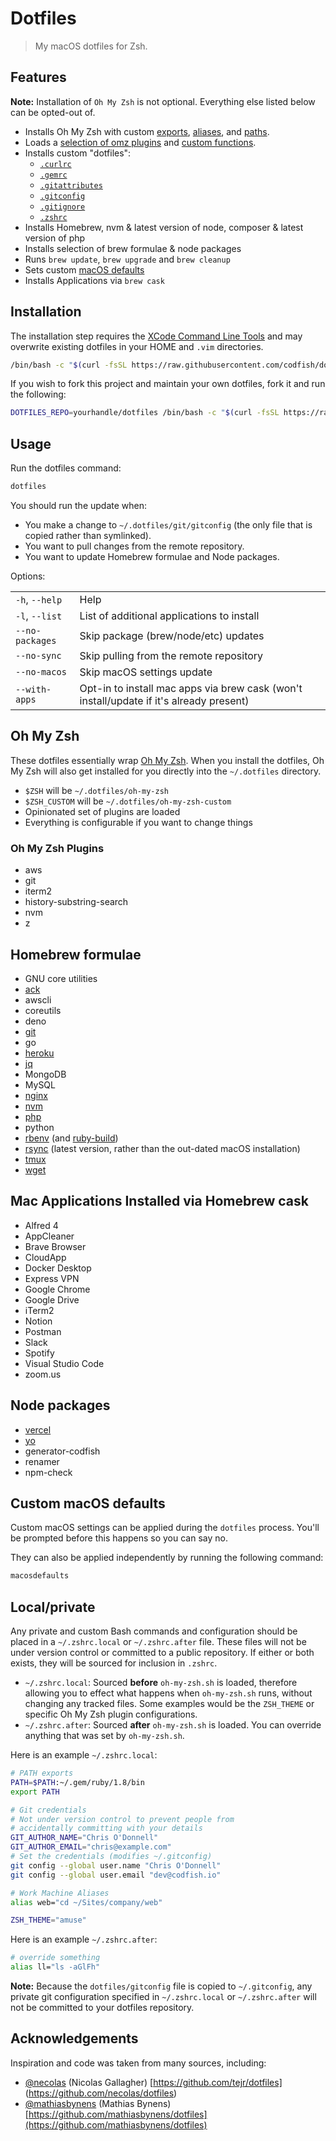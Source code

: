 # Dotfiles

> My macOS dotfiles for Zsh.

## Features

**Note:** Installation of `Oh My Zsh` is not optional. Everything else listed
below can be opted-out of.

- Installs Oh My Zsh with custom [exports](oh-my-zsh-custom/02-exports.zsh), [aliases](oh-my-zsh-custom/03-aliases.zsh), and [paths](oh-my-zsh-custom/01-paths.zsh).
- Loads a [selection of omz plugins](dotfiles/zshrc#L66) and [custom functions](functions).
- Installs custom "dotfiles":
  - [`.curlrc`](dotfiles/curlrc)
  - [`.gemrc`](dotfiles/gemrc)
  - [`.gitattributes`](dotfiles/gitattributes)
  - [`.gitconfig`](dotfiles/gitconfig)
  - [`.gitignore`](dotfiles/gitignore)
  - [`.zshrc`](dotfiles/zshrc)
- Installs Homebrew, nvm & latest version of node, composer & latest version of php
- Installs selection of brew formulae & node packages
- Runs `brew update`, `brew upgrade` and `brew cleanup`
- Sets custom [macOS defaults](bin/macosdefaults)
- Installs Applications via `brew cask`

## Installation

The installation step requires the [XCode Command Line
Tools](https://developer.apple.com/downloads) and may overwrite existing
dotfiles in your HOME and `.vim` directories.

```sh
/bin/bash -c "$(curl -fsSL https://raw.githubusercontent.com/codfish/dotfiles/main/install.sh)"
```

If you wish to fork this project and maintain your own dotfiles, fork it and
run the following:

```sh
DOTFILES_REPO=yourhandle/dotfiles /bin/bash -c "$(curl -fsSL https://raw.githubusercontent.com/yourhandle/dotfiles/main/install.sh)"
```

## Usage

Run the dotfiles command:

```sh
dotfiles
```

You should run the update when:

- You make a change to `~/.dotfiles/git/gitconfig` (the only file that is
  copied rather than symlinked).
- You want to pull changes from the remote repository.
- You want to update Homebrew formulae and Node packages.

Options:

<table>
    <tr>
        <td><code>-h</code>, <code>--help</code></td>
        <td>Help</td>
    </tr>
    <tr>
        <td><code>-l</code>, <code>--list</code></td>
        <td>List of additional applications to install</td>
    </tr>
    <tr>
        <td><code>--no-packages</code></td>
        <td>Skip package (brew/node/etc) updates</td>
    </tr>
    <tr>
        <td><code>--no-sync</code></td>
        <td>Skip pulling from the remote repository</td>
    </tr>
    <tr>
        <td><code>--no-macos</code></td>
        <td>Skip macOS settings update</td>
    </tr>
    <tr>
        <td><code>--with-apps</code></td>
        <td>Opt-in to install mac apps via brew cask (won't install/update if it's already present)</td>
    </tr>
</table>

## Oh My Zsh

These dotfiles essentially wrap [Oh My Zsh](https://ohmyz.sh/). When you install the dotfiles, Oh My Zsh will also get installed for you directly into the `~/.dotfiles` directory.

- `$ZSH` will be `~/.dotfiles/oh-my-zsh`
- `$ZSH_CUSTOM` will be `~/.dotfiles/oh-my-zsh-custom`
- Opinionated set of plugins are loaded
- Everything is configurable if you want to change things

### Oh My Zsh Plugins

- aws
- git
- iterm2
- history-substring-search
- nvm
- z

## Homebrew formulae

- GNU core utilities
- [ack](http://betterthangrep.com/)
- awscli
- coreutils
- deno
- [git](http://git-scm.com/)
- go
- [heroku](https://devcenter.heroku.com/articles/heroku-cli)
- [jq](https://stedolan.github.io/jq/)
- MongoDB
- MySQL
- [nginx](https://www.nginx.com/)
- [nvm](https://github.com/creationix/nvm)
- [php](https://formulae.brew.sh/formula/php)
- python
- [rbenv](https://github.com/rbenv/rbenv) (and [ruby-build](https://github.com/rbenv/ruby-build))
- [rsync](https://rsync.samba.org/) (latest version, rather than the out-dated macOS installation)
- [tmux](https://github.com/tmux/tmux/wiki)
- [wget](http://www.gnu.org/software/wget/)

## Mac Applications Installed via Homebrew cask

- Alfred 4
- AppCleaner
- Brave Browser
- CloudApp
- Docker Desktop
- Express VPN
- Google Chrome
- Google Drive
- iTerm2
- Notion
- Postman
- Slack
- Spotify
- Visual Studio Code
- zoom.us

## Node packages

- [vercel](https://vercel.com/)
- [yo](http://yeoman.io/)
- generator-codfish
- renamer
- npm-check

## Custom macOS defaults

Custom macOS settings can be applied during the `dotfiles` process. You'll be prompted before this happens so you can say no.

They can also be applied independently by running the following command:

```sh
macosdefaults
```

## Local/private

Any private and custom Bash commands and configuration should be placed in a
`~/.zshrc.local` or `~/.zshrc.after` file. These files will not be under
version control or committed to a public repository. If either or both exists,
they will be sourced for inclusion in `.zshrc`.

- `~/.zshrc.local`: Sourced **before** `oh-my-zsh.sh` is loaded, therefore allowing you to effect what happens when `oh-my-zsh.sh` runs, without changing any tracked files. Some examples would be the `ZSH_THEME` or specific Oh My Zsh plugin configurations.
- `~/.zshrc.after`: Sourced **after**  `oh-my-zsh.sh` is loaded. You can override anything that was set by `oh-my-zsh.sh`.

Here is an example `~/.zshrc.local`:

```sh
# PATH exports
PATH=$PATH:~/.gem/ruby/1.8/bin
export PATH

# Git credentials
# Not under version control to prevent people from
# accidentally committing with your details
GIT_AUTHOR_NAME="Chris O'Donnell"
GIT_AUTHOR_EMAIL="chris@example.com"
# Set the credentials (modifies ~/.gitconfig)
git config --global user.name "Chris O'Donnell"
git config --global user.email "dev@codfish.io"

# Work Machine Aliases
alias web="cd ~/Sites/company/web"

ZSH_THEME="amuse"
```

Here is an example `~/.zshrc.after`:

```sh
# override something
alias ll="ls -aGlFh"
```

**Note:** Because the `dotfiles/gitconfig` file is copied to `~/.gitconfig`, any private
git configuration specified in `~/.zshrc.local` or `~/.zshrc.after` will not be committed to
your dotfiles repository.

## Acknowledgements

Inspiration and code was taken from many sources, including:

- [@necolas](https://github.com/necolas) (Nicolas Gallagher)
  [https://github.com/tejr/dotfiles] (https://github.com/necolas/dotfiles)
- [@mathiasbynens](https://github.com/mathiasbynens) (Mathias Bynens)
  [https://github.com/mathiasbynens/dotfiles](https://github.com/mathiasbynens/dotfiles)
